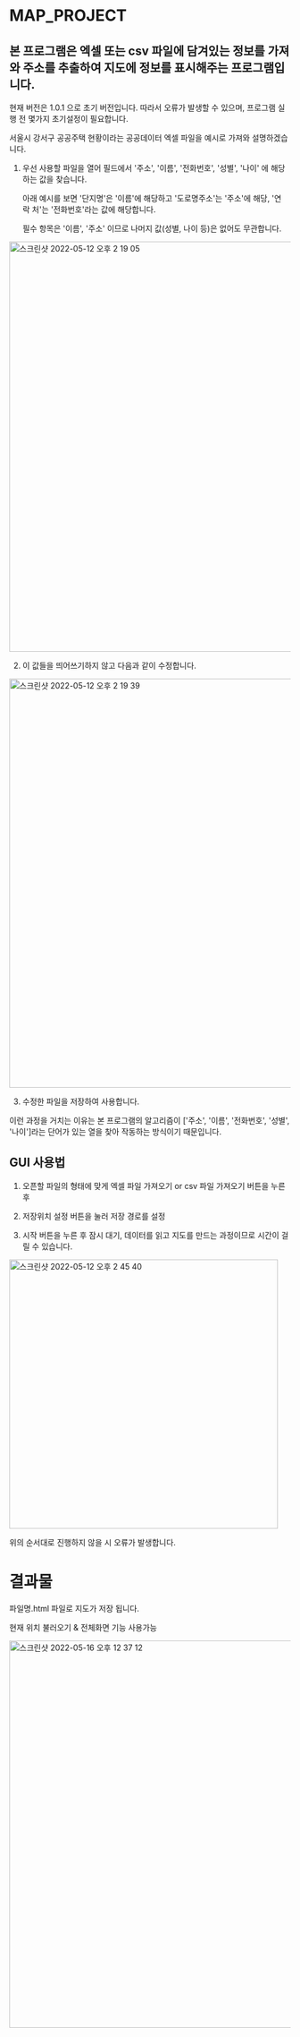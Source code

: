 # MAP_PROJECT

본 프로그램은 엑셀 또는 csv 파일에 담겨있는 정보를 가져와 주소를 추출하여 지도에 정보를 표시해주는 프로그램입니다.
--
현재 버전은 1.0.1 으로 초기 버전입니다. 따라서 오류가 발생할 수 있으며, 프로그램 실행 전 몇가지 초기설정이 필요합니다.

 
서울시 강서구 공공주택 현황이라는 공공데이터 엑셀 파일을 예시로 가져와 설명하겠습니다.


1. 우선 사용할 파일을 열어 필드에서 '주소', '이름', '전화번호', '성별', '나이' 에 해당하는 값을 찾습니다.

   아래 예시를 보면 '단지명'은 '이름'에 해당하고 '도로명주소'는 '주소'에 해당, '연 락 처'는 '전화번호'라는 값에 해당합니다. 

   필수 항목은 '이름',  '주소' 이므로 나머지 값(성별, 나이 등)은 없어도 무관합니다.
   

<img width="733" alt="스크린샷 2022-05-12 오후 2 19 05" src="https://user-images.githubusercontent.com/104900966/167999305-e19c876b-d6a9-405f-9e9b-456f3c6aee5a.png">


2. 이 값들을 띄어쓰기하지 않고 다음과 같이 수정합니다.
<img width="731" alt="스크린샷 2022-05-12 오후 2 19 39" src="https://user-images.githubusercontent.com/104900966/167999408-6a57d7b2-4c1c-436e-803e-b68d63776580.png">

3. 수정한 파일을 저장하여 사용합니다.

이런 과정을 거치는 이유는 본 프로그램의 알고리즘이 ['주소', '이름', '전화번호', '성별', '나이']라는 단어가 있는 열을 찾아 작동하는 방식이기 때문입니다.

GUI 사용법
--

1. 오픈할 파일의 형태에 맞게 엑셀 파일 가져오기 or csv 파일 가져오기 버튼을 누른 후

2. 저장위치 설정 버튼을 눌러 저장 경로를 설정

3. 시작 버튼을 누른 후 잠시 대기, 데이터를 읽고 지도를 만드는 과정이므로 시간이 걸릴 수 있습니다. 
 
<img width="481" alt="스크린샷 2022-05-12 오후 2 45 40" src="https://user-images.githubusercontent.com/104900966/168000387-f7d3b60e-6a17-47ad-915c-2351119deaec.png">

위의 순서대로 진행하지 않을 시 오류가 발생합니다.

결과물
==

파일명.html 파일로 지도가 저장 됩니다.

현재 위치 불러오기 & 전체화면 기능 사용가능

<img width="692" alt="스크린샷 2022-05-16 오후 12 37 12" src="https://user-images.githubusercontent.com/104900966/168515707-a04aa32b-8603-40d8-a9cb-51058a159f82.png">

